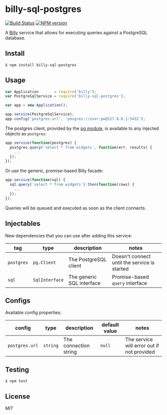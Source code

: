 # billy-sql-postgres

[![Build Status](https://travis-ci.org/bvalosek/billy-sql-postgres.png?branch=master)](https://travis-ci.org/bvalosek/billy-sql-postgres)
[![NPM version](https://badge.fury.io/js/billy-sql-postgres.png)](http://badge.fury.io/js/billy-sql-postgres)

A [Billy](https://github.com/bvalosek/billy) service that allows for executing
queries against a PostgreSQL database.

## Install

```
$ npm install billy-sql-postgres
```

## Usage

```javascript
var Application       = require('billy');
var PostgreSqlService = require('billy-sql-postgres');

var app = new Application();

app.service(PostgreSqlService);
app.config('postgres.url', 'posgres://user:pw@127.0.0.1:5432');
```

The postgres client, provided by the [pg
module](https://github.com/brianc/node-postgres/wiki/Client), is available to
any injected objects as `postgres`:

```javascript
app.service(function(postgres) {
  postgres.query('select * from widgets', function(err, results) {
    ...
  });
});
```

Or use the generic, promise-based Billy facade:

```javascript
app.service(function(sql) {
  sql.query('select * from widgets').then(function(rows) {
    ...
  });
});
```

Queries will be queued and executed as soon as the client connects.

## Injectables

New dependencies that you can use after adding this service:

 tag | type |description | notes
-----|------|------------|-------
`postgres` | `pg.Client` | The PostgreSQL client | Doesn't connect until the service is started
`sql` | `SqlInterface` | The generic SQL interface | Promise-based `query` interface

## Configs

Available config properties:

 config | type | description | default value | notes
--------|------|-------------|---------------|------
`postgres.url` | `string` | The connection string | `null` | The service will error out if not provided

## Testing

```
$ npm test
```

## License

MIT
